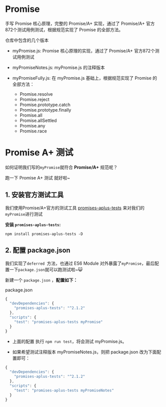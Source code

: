 # Promise
手写 Promise 核心原理，完整的 Promise/A+ 实现，通过了 Promise/A+ 官方872个测试用例测试，根据规范实现了 Promise 的全部方法。

仓库中包含的几个版本
- myPromise.js: Promise 核心原理的实现，通过了 Promise/A+ 官方872个测试用例测试
- myPromiseNotes.js: myPromise.js 的注释版本
- myPromiseFully.js: 在 myPromise.js 基础上，根据规范实现了 Promise 的全部方法： 

  - Promise.resolve
  - Promise.reject
  - Promise.prototype.catch
  - Promise.prototype.finally
  - Promise.all 
  - Promise.allSettled
  - Promise.any
  - Promise.race


# Promise A+ 测试
如何证明我们写的`myPromise`就符合 **Promise/A+** 规范呢？

跑一下 Promise A+ 测试 就好啦~
## 1. 安装官方测试工具
我们使用Promise/A+官方的测试工具 [promises-aplus-tests](https://github.com/promises-aplus/promises-tests) 来对我们的`myPromise`进行测试

**安装 `promises-aplus-tests`:**

```shell
npm install promises-aplus-tests -D
```
## 2. 配置 package.json
我们实现了`deferred `方法，也通过 ES6 Module 对外暴露了`myPromise`，最后配置一下`package.json`就可以跑测试啦~😺

新建一个 `package.json` ，**配置如下：**

package.json
```javascript
{
  "devDependencies": {
    "promises-aplus-tests": "^2.1.2"
  },
  "scripts": {
    "test": "promises-aplus-tests myPromise"
  }
}
```
- 上面的配置 执行 `npm run test`，将会测试 myPromise.js。

- 如果希望测试注释版本 myPromiseNotes.js，则把 package.json 改为下面配置即可：

```javascript
{
  "devDependencies": {
    "promises-aplus-tests": "^2.1.2"
  },
  "scripts": {
    "test": "promises-aplus-tests myPromiseNotes"
  }
}
```


